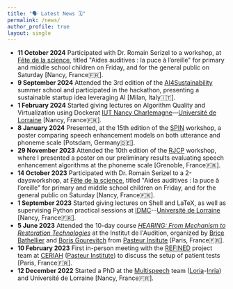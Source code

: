 ```yaml
---
title: "🗣️ Latest News 🗓️"
permalink: /news/
author_profile: true
layout: single
---
```


* **11 October 2024** Participated with Dr. Romain Serizel to a workshop, at [Fête de la science](https://fst.univ-lorraine.fr/fetedelascience), titled "Aides auditives : la puce à l’oreille" for primary and middle school children on Friday, and for the general public on Saturday [Nancy, France🇫🇷].
* **9 September 2024** Attended the 3rd edition of the [AI4Sustainability](https://summerschool.eitdigital.eu/ai4sustainability) summer school and participated in the hackathon, presenting a sustainable startup idea leveraging AI [Milan, Italy🇮🇹].
* **1 February 2024** Started giving lectures on Algorithm Quality and Virtualization using Dockerat [IUT Nancy Charlemagne](https://iut-charlemagne.univ-lorraine.fr)—[Université de Lorraine](https://www.univ-lorraine.fr) [Nancy, France🇫🇷].
* **8 January 2024** Presented, at the 15th edition of the [SPIN](https://2024.speech-in-noise.eu) workshop, a poster comparing speech enhancement models on both utterance and phoneme scale [Potsdam, Germany🇩🇪]. 
* **29 November 2023** Attended the 10th edition of the [RJCP](https://rjcp-2023.sciencesconf.org) workshop, where I presented a poster on our preliminary results evaluating speech enhancement algorithms at the phoneme scale [Grenoble, France🇫🇷].
* **14 October 2023** Participated with Dr. Romain Serizel to a 2-daysworkshop, at [Fête de la science](https://www.inria.fr/fr/fete-science-2023-nancy-communication-evenement), titled "Aides auditives : la puce à l’oreille" for primary and middle school children on Friday, and for the general public on Saturday [Nancy, France🇫🇷].
* **1 September 2023** Started giving lectures on Shell and LaTeX, as well as supervising Python practical sessions at [IDMC](https://idmc.univ-lorraine.fr)--[Université de Lorraine](https://www.univ-lorraine.fr) [Nancy, France🇫🇷].
* **5 June 2023** Attended the 10-day course [*HEARING: From Mechanism to Restoration Technologies*](https://www.institut-audition.fr/pasteur-course) at the Institut de l'Audition, organized by [Brice Bathellier](https://research.pasteur.fr/fr/member/brice-bathellier/) and [Boris Gourevitch](https://research.pasteur.fr/fr/member/boris-gourevitch/) from [Pasteur Insitute](https://www.pasteur.fr/fr) [Paris, France🇫🇷].
* **10 February 2023** First in-person meeting with the [REFINED](https://anr.fr/Projet-ANR-21-CE19-0043) project team at [CERIAH](https://www.institut-audition.fr/ceriah) ([Pasteur Institute](https://www.pasteur.fr/fr)) to discuss the setup of patient tests [Paris, France🇫🇷].
* **12 December 2022** Started a PhD at the [Multispeech](https://team.inria.fr/multispeech/) team ([Loria](https://www.loria.fr/fr/)-[Inria](https://www.inria.fr/fr/centre-inria-universite-lorraine)) and Université de Lorraine [Nancy, France🇫🇷].